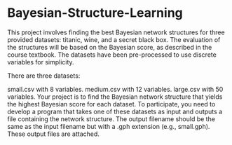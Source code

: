 # Bayesian-Structure-Learning

This project involves finding the best Bayesian network structures for three provided datasets: titanic, wine, and a secret black box. The evaluation of the structures will be based on the Bayesian score, as described in the course textbook. The datasets have been pre-processed to use discrete variables for simplicity.

There are three datasets:

small.csv with 8 variables.
medium.csv with 12 variables.
large.csv with 50 variables.
Your project is to find the Bayesian network structure that yields the highest Bayesian score for each dataset. To participate, you need to develop a program that takes one of these datasets as input and outputs a file containing the network structure. The output filename should be the same as the input filename but with a .gph extension (e.g., small.gph). These output files are attached. 
